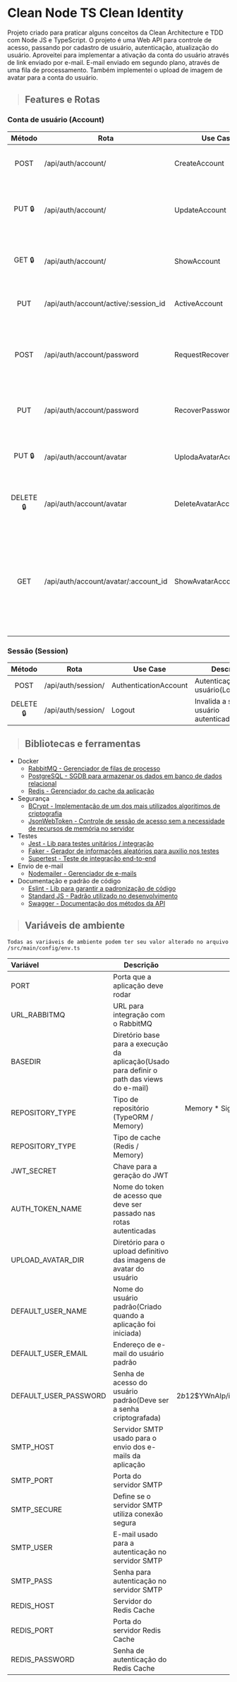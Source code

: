 # **Clean Node TS Clean Identity**

Projeto criado para praticar alguns conceitos da Clean Architecture e TDD com Node JS e TypeScript.
O projeto é uma Web API para controle de acesso, passando por cadastro de usuário, autenticação, atualização do usuário.
Aproveitei para implementar a ativação da conta do usuário através de link enviado por e-mail. E-mail enviado em segundo plano, através de uma fila de processamento. Também implementei o upload de imagem de avatar para a conta do usuário.

> ## Features e Rotas
### Conta de usuário (Account)
|Método|Rota|Use Case|Descrição|
|:---:|---|---|---|
|POST|/api/auth/account/|CreateAccount|Criação de uma nova conta de usuário|
|PUT :lock:|/api/auth/account/|UpdateAccount|Atualização das informações da conta do usuário autenticado|
|GET :lock:|/api/auth/account/|ShowAccount|Retorna as informações da conta do usuário autenticado|
|PUT|/api/auth/account/active/:session_id|ActiveAccount|Ativa a conta do usuário da sessão recebida|
|POST|/api/auth/account/password|RequestRecoverPassword|Solicita a recuperação de senha (As instruções são enviadas para o e-mail informado)|
|PUT|/api/auth/account/password|RecoverPassword|Altera a senha da conta da sessão informada|
|PUT :lock:|/api/auth/account/avatar|UplodaAvatarAccount|Atualiza a imagem de avatar do usuário logado|
|DELETE :lock:|/api/auth/account/avatar|DeleteAvatarAccount|Exclui a imagem de avatar do usuário logado|
|GET|/api/auth/account/avatar/:account_id|ShowAvatarAccount|Exibe a imagem de avatar do usuário informado(Se o usuário não tiver um avatar definido, será exibido um avatar padrão)|

### Sessão (Session)
|Método|Rota|Use Case|Descrição|
|:---:|---|---|---|
|POST|/api/auth/session/|AuthenticationAccount|Autenticação do usuário(Login)|
|DELETE :lock:|/api/auth/session/|Logout|Invalida a sessão do usuário autenticado(Logout)|

> ## Bibliotecas e ferramentas

* Docker
  * [RabbitMQ - Gerenciador de filas de processo](https://www.rabbitmq.com/)
  * [PostgreSQL - SGDB para armazenar os dados em banco de dados relacional](https://www.postgresql.org/)
  * [Redis - Gerenciador do cache da aplicação](https://redis.io/)
* Segurança
  * [BCrypt - Implementação de um dos mais utilizados algoritimos de criptografia](https://www.npmjs.com/package/bcrypt)
  * [JsonWebToken - Controle de sessão de acesso sem a necessidade de recursos de memória no servidor](https://www.npmjs.com/package/jsonwebtoken)
* Testes
  * [Jest - Lib para testes unitários / integração](https://jestjs.io/)
  * [Faker - Gerador de informações aleatórios para auxilio nos testes](https://www.npmjs.com/package/faker)
  * [Supertest - Teste de integração end-to-end](https://www.npmjs.com/package/supertest)
* Envio de e-mail
  * [Nodemailer - Gerenciador de e-mails](https://nodemailer.com/about/)
* Documentação e padrão de código
  * [Eslint - Lib para garantir a padronização de código](https://www.npmjs.com/package/eslint)
  * [Standard JS - Padrão utilizado no desenvolvimento](https://standardjs.com/)
  * [Swagger - Documentação dos métodos da API](https://swagger.io/)

> ## Variáveis de ambiente
```
Todas as variáveis de ambiente podem ter seu valor alterado no arquivo /src/main/config/env.ts
```

|Variável|Descrição|Valor padrão|
|:---|---|---:|
|PORT|Porta que a aplicação deve rodar|3333|
|URL_RABBITMQ|URL para integração com o RabbitMQ|amqp://identity:masterkey@localhost:5672|
|BASEDIR|Diretório base para a execução da aplicação(Usado para definir o path das views do e-mail)|src|
|REPOSITORY_TYPE|Tipo de repositório (TypeORM / Memory)|Memory * Significa que as informações não são salvas em um banco de dados, mas sim em memória|
|REPOSITORY_TYPE|Tipo de cache (Redis / Memory)|Memory * O Cache fica salvo apenas em memória|
|JWT_SECRET|Chave para a geração do JWT|01c383ef-b869-43f6-a60a-7b0c1b161d3b|
|AUTH_TOKEN_NAME|Nome do token de acesso que deve ser passado nas rotas autenticadas|x-access-token|
|UPLOAD_AVATAR_DIR|Diretório para o upload definitivo das imagens de avatar do usuário|uploads/auth/avatar/|
|DEFAULT_USER_NAME|Nome do usuário padrão(Criado quando a aplicação foi iniciada)|identity|
|DEFAULT_USER_EMAIL|Endereço de e-mail do usuário padrão|identity@identity.com|
|DEFAULT_USER_PASSWORD|Senha de acesso do usuário padrão(Deve ser a senha criptografada)|$2b$12$YWnAIp/iCkQqSk0cLaRrz.noakEhyzvoKNlIcs6UVeTGy7TXGyQ/2|
|SMTP_HOST|Servidor SMTP usado para o envio dos e-mails da aplicação|smtp.ethereal.email|
|SMTP_PORT|Porta do servidor SMTP|587|
|SMTP_SECURE|Define se o servidor SMTP utiliza conexão segura|false|
|SMTP_USER|E-mail usado para a autenticação no servidor SMTP|sammy.gutmann2@ethereal.email|
|SMTP_PASS|Senha para autenticação no servidor SMTP|6FRHEGTxfJXwt1t5u6|
|REDIS_HOST|Servidor do Redis Cache|localhost|
|REDIS_PORT|Porta do servidor Redis Cache|6379|
|REDIS_PASSWORD|Senha de autenticação do Redis Cache|undefined|